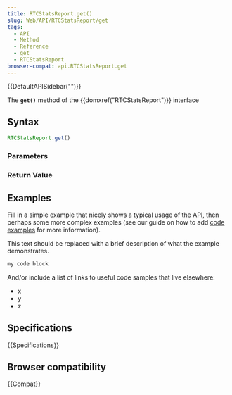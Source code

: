 ```yaml
---
title: RTCStatsReport.get()
slug: Web/API/RTCStatsReport/get
tags:
  - API
  - Method
  - Reference
  - get
  - RTCStatsReport
browser-compat: api.RTCStatsReport.get
---
```

{{DefaultAPISidebar("")}}

The **`get()`** method of the {{domxref("RTCStatsReport")}} interface 

## Syntax

```js
RTCStatsReport.get()
```

### Parameters



### Return Value



## Examples

Fill in a simple example that nicely shows a typical usage of the API, then perhaps some more complex examples (see our guide on how to add [code examples](/en-US/docs/MDN/Contribute/Structures/Code_examples) for more information).

This text should be replaced with a brief description of what the example demonstrates.

```js
my code block
```

And/or include a list of links to useful code samples that live elsewhere:

*   x
*   y
*   z

## Specifications

{{Specifications}}

## Browser compatibility

{{Compat}}

